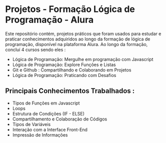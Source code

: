 <h1>Projetos - Formação Lógica de Programação - Alura</h1>
Este repositório contém, projetos práticos que foram usados para estudar e praticar conhecimentos adquiridos ao longo da formação de lógica de programação, disponível na plataforma Alura.
Ao longo da formação, concluí 4 cursos sendo eles :
<ul>
    <li>Lógica de Programação: Mergulhe em programação com Javascript</li>
    <li>Lógica de Programação: Explore Funções e Listas</li>
    <li>Git e Github : Compartilhando e Colaborando em Projetos</li>
    <li>Lógica de Programação: Praticando com Desafios</li>
</ul>
<h2>Principais Conhecimentos Trabalhados :</h2>
<ul>
    <li>Tipos de Funções em Javascript</li>
    <li>Loops</li>
    <li>Estrutura de Condições (IF - ELSE)</li>
    <li>Compartilhamento e Colaboração de Códigos</li>
    <li>Tipos de Variáveis</li>
    <li>Interação com a Interface Front-End</li>
    <li>Impressão de Informações</li>
</ul>